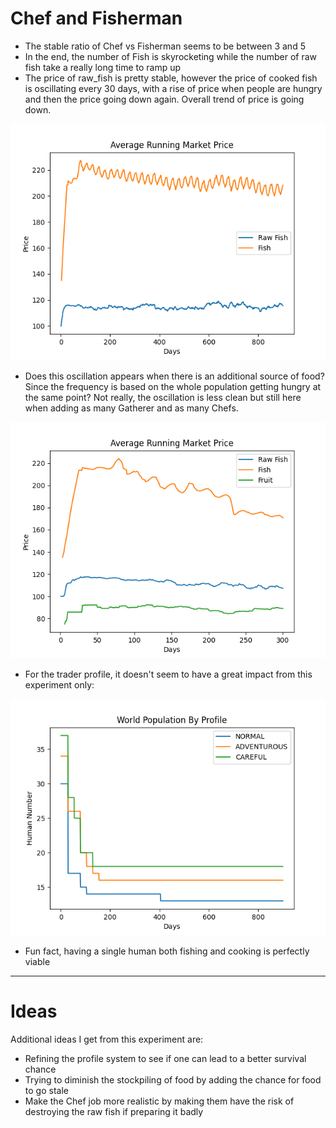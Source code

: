 # Chef and Fisherman

- The stable ratio of Chef vs Fisherman seems to be between 3 and 5
- In the end, the number of Fish is skyrocketing while the number of raw fish take a really long time to ramp up
- The price of raw_fish is pretty stable, however the price of cooked fish is oscillating every 30 days,
  with a rise of price when people are hungry and then the price going down again.
  Overall trend of price is going down.

![img_1.png](average_price.png)

- Does this oscillation appears when there is an additional source of food? Since the frequency is based on the whole
  population getting hungry at the same point? Not really, the oscillation is less clean but still here when adding
  as many Gatherer and as many Chefs.

![img.png](market_price_with_gatherer.png)

- For the trader profile, it doesn't seem to have a great impact from this experiment only:

![img_2.png](population_by_profile.png)

- Fun fact, having a single human both fishing and cooking is perfectly viable

---

# Ideas

Additional ideas I get from this experiment are:

- Refining the profile system to see if one can lead to a better survival chance
- Trying to diminish the stockpiling of food by adding the chance for food to go stale
- Make the Chef job more realistic by making them have the risk of destroying the raw fish if preparing it badly
